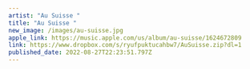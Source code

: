```yaml
---
artist: "Au Suisse "
title: "Au Suisse "
new_image: /images/au-suisse.jpg
apple_link: https://music.apple.com/us/album/au-suisse/1624672809
link: https://www.dropbox.com/s/ryufpuktucahbw7/AuSuisse.zip?dl=1
published_date: 2022-08-27T22:23:51.797Z
---
```

